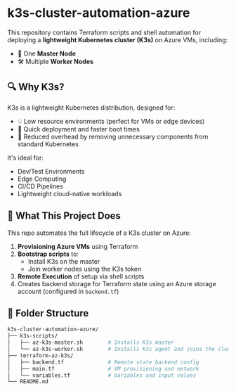 # k3s-cluster-automation-azure

This repository contains Terraform scripts and shell automation for deploying a **lightweight Kubernetes cluster (K3s)** on Azure VMs, including:

- 💠 One **Master Node**
- 🛠️ Multiple **Worker Nodes**

## 🔍 Why K3s?

K3s is a lightweight Kubernetes distribution, designed for:

- 💡 Low resource environments (perfect for VMs or edge devices)
- 🚀 Quick deployment and faster boot times
- 🧼 Reduced overhead by removing unnecessary components from standard Kubernetes

It's ideal for:

- Dev/Test Environments
- Edge Computing
- CI/CD Pipelines
- Lightweight cloud-native workloads

## 🔧 What This Project Does

This repo automates the full lifecycle of a K3s cluster on Azure:

1. **Provisioning Azure VMs** using Terraform
2. **Bootstrap scripts** to:
   - Install K3s on the master
   - Join worker nodes using the K3s token
3. **Remote Execution** of setup via shell scripts
4. Creates backend storage for Terraform state using an Azure storage account (configured in `backend.tf`)

## 📁 Folder Structure

```bash
k3s-cluster-automation-azure/
├── k3s-scripts/
│   ├── az-k3s-master.sh        # Installs K3s master
│   └── az-k3s-worker.sh        # Installs K3s agent and joins the cluster
├── terraform-az-k3s/
│   ├── backend.tf              # Remote state backend config
│   ├── main.tf                 # VM provisioning and network
│   └── variables.tf            # Variables and input values
└── README.md
